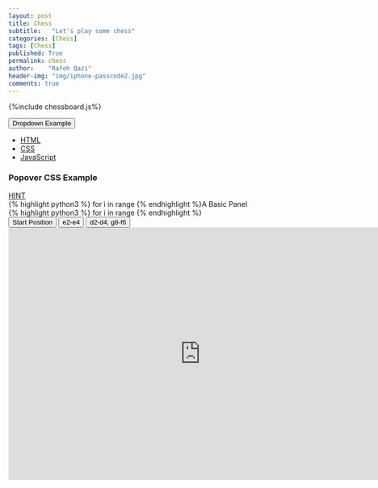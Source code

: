 ```yaml
---
layout: post
title: Chess
subtitle:   "Let's play some chess"
categories: [Chess]
tags: [Chess]
published: True
permalink: chess
author:    "Rafeh Qazi"
header-img: "img/iphone-passcode2.jpg"
comments: true
---
```

{%include chessboard.js%}
<div class="dropdown">
  <button class="btn btn-primary dropdown-toggle" type="button" data-toggle="dropdown">Dropdown Example
  <span class="caret"></span></button>
  <ul class="dropdown-menu">
    <li><a id="html" href="#">HTML</a></li>
    <li><a href="#">CSS</a></li>
    <li><a href="#">JavaScript</a></li>
  </ul>
</div>

<script type="text/javascript">
	$("#html").click(function(e){
		if (!data) return e.preventDefault()
		alert("GOOD JOB!");
	});
</script>


<div class="container">
  <h3>Popover CSS Example</h3>
  <a href="#" 
  data-toggle="popover" 
  title="Popover Header" 
  class="btn btn-large btn-danger" 
  data-content="King's Gambit">HINT</a>
</div>

<script>
$(document).ready().click(function(e){
    $('[data-toggle="popover"]').popover();
    e.preventDefault(); 


});
</script>

<div class="panel panel-default">
  <div class="panel-body"> {% highlight python3 %}
  for i in range
  {% endhighlight %}A Basic Panel</div>
  <div class="panel-footer">{% highlight python3 %}
  for i in range
  {% endhighlight %}</div>
</div>
<!--
<div class="board" style="width: 400px"></div>

<script> 
	(function() {
		var start = 'start';
		if (window.location.hash.length > 1) {
			start = window.location.hash.substring(1);
		}

		function outputFen(oldPos, newPos) {
			console.log("http://" + window.location.host + window.location.pathname + "#" + ChessBoard.objToFen(newPos));
		}

		var cfg = {
			showNotation: true,
			draggable: true,
		 	position: start,
		 	pieceTheme: "{{ site.baseurl }}/lib/chessboard/img/chesspieces/wikipedia/{piece}.png",
		 	onChange: outputFen,
            sparePieces: true

		};

		var board_div = $('.board:last');
		var board = ChessBoard(board_div[0], cfg);
	})();
</script>


-->

<!-- Chessboard with Moves -->
<div class="board" style="width: 400px"></div>
<input type="button" id="startPositionBtn" value="Start Position" />
<input type="button" id="move1Btn" value="e2-e4" />
<input type="button" id="move2Btn" value="d2-d4, g8-f6" />

<script>
var board = ChessBoard('board', 'start');
var cfg = {
			showNotation: true,
		 	position: start,
		 	pieceTheme: "{{ site.baseurl }}/lib/chessboard/img/chesspieces/wikipedia/{piece}.png",
		 	onChange: outputFen

$('#startPositionBtn').on('click', board.start);

$('#move1Btn').on('click', function() {
  board.move('e2-e4');
});

$('#move2Btn').on('click', function() {
  board.move('d2-d4', 'g8-f6');
});
</script>

<iframe src="https://docs.google.com/forms/d/13jflDqUR--s_HF0ec5nrA6KMu6932hO3ExCI4utHGUo/viewform?embedded=true" width="760" height="500" frameborder="0" marginheight="0" marginwidth="0">Loading...</iframe>
